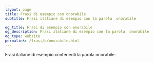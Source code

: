 ```yaml
---
layout: page
title: Frasi di esempio con onorabile 
subtitle: Frasi italiane di esempio con la parola  onorabile

og_title: Frasi di esempio con onorabile 
og_description: Frasi italiane di esempio con la parola  onorabile
og_type: website
permalink: /frasi/o/onorabile.html
---
```


Frasi italiane di esempio contenenti la parola onorabile:


